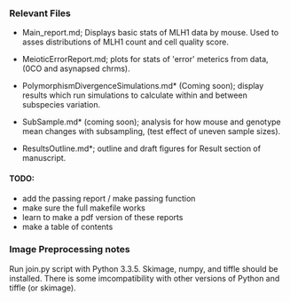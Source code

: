 ### Relevant Files
- Main_report.md; Displays basic stats of MLH1 data by mouse. Used to asses distributions of MLH1 count and cell quality score.
- MeioticErrorReport.md; plots for stats of 'error' meterics from data, (0CO and asynapsed chrms).

- PolymorphismDivergenceSimulations.md* (Coming soon); display results which run simulations to calculate within and between subspecies variation. 
- SubSample.md* (coming soon); analysis for how mouse and genotype mean changes with subsampling, (test effect of uneven sample sizes).
- ResultsOutline.md*; outline and draft figures for Result section of manuscript.

#### TODO:
- add the passing report / make passing function
- make sure the full makefile works
- learn to make a pdf version of these reports
- make a table of contents


### Image Preprocessing notes
Run join.py script with Python 3.3.5. Skimage, numpy, and tiffle should be installed. There is some imcompatibility with other versions of Python and tiffle (or skimage). 
